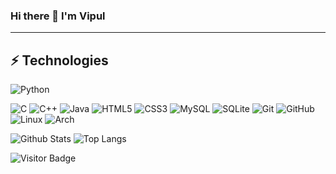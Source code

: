 ### Hi there 👋 I'm Vipul

----

## ⚡ Technologies

![Python](https://img.shields.io/badge/-Python-black?style=flat-square&logo=Python)

![C](https://img.shields.io/badge/c-%2300599C.svg?style=flat-square&logo=c&logoColor=white)
![C++](https://img.shields.io/badge/-C++-00599C?style=flat-square&logo=c)
![Java](https://img.shields.io/badge/java-%23ED8B00.svg?style=flat-square&logo=java&logoColor=white)
![HTML5](https://img.shields.io/badge/-HTML5-E34F26?style=flat-square&logo=html5&logoColor=white)
![CSS3](https://img.shields.io/badge/-CSS3-1572B6?style=flat-square&logo=css3)
![MySQL](https://img.shields.io/badge/-MySQL-black?style=flat-square&logo=mysql)
![SQLite](https://img.shields.io/badge/sqlite-%2307405e.svg?style=flat-square&logo=sqlite&logoColor=white)
![Git](https://img.shields.io/badge/-Git-black?style=flat-square&logo=git)
![GitHub](https://img.shields.io/badge/-GitHub-181717?style=flat-square&logo=github)
![Linux](https://img.shields.io/badge/Linux-FCC624?style=flat-square&logo=linux&logoColor=black)
![Arch](https://img.shields.io/badge/Arch%20Linux-1793D1?style=flat-square&logo=arch-linux&logoColor=fff&style=for-the-badge)

![Github Stats](https://github-readme-stats.vercel.app/api?username=Vipul23&count_private=true&show_icons=true&include_all_commits=true)
![Top Langs](https://github-readme-stats.vercel.app/api/top-langs/?username=Vipul23&hide=TeX&layout=compact)

![Visitor Badge](https://visitor-badge.laobi.icu/badge?page_id=Vipul23.Vipul23)

<!--
**Vipul23/Vipul23** is a ✨ _special_ ✨ repository because its `README.md` (this file) appears on your GitHub profile.

Here are some ideas to get you started:

- 🔭 I’m currently working on ...
- 🌱 I’m currently learning ...
- 👯 I’m looking to collaborate on ...
- 🤔 I’m looking for help with ...
- 💬 Ask me about ...
- 📫 How to reach me: ...
- 😄 Pronouns: ...
- ⚡ Fun fact: ...
-->
